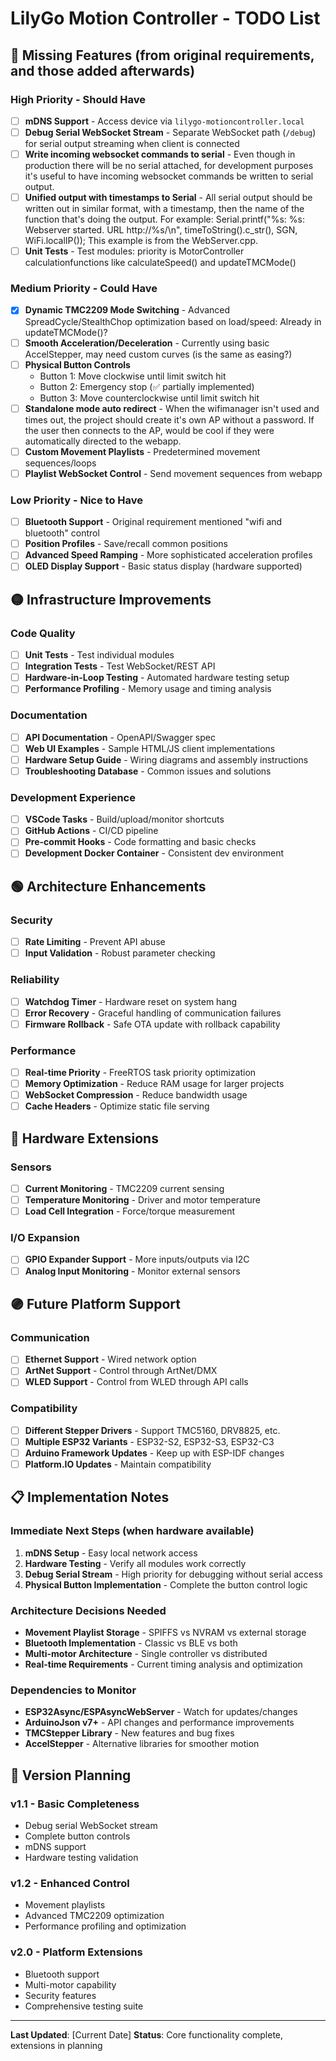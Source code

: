 # LilyGo Motion Controller - TODO List

## 🔴 Missing Features (from original requirements, and those added afterwards)

### High Priority - Should Have
- [ ] **mDNS Support** - Access device via `lilygo-motioncontroller.local`
- [ ] **Debug Serial WebSocket Stream** - Separate WebSocket path (`/debug`) for serial output streaming when client is connected
- [ ] **Write incoming websocket commands to serial** - Even though in production there will be no serial attached, for development purposes it's useful to have incoming websocket commands be written to serial output.
- [ ] **Unified output with timestamps to Serial** - All serial output should be written out in similar format, with a timestamp, then the name of the function that's doing the output. For example: 
    Serial.printf("%s: %s: Webserver started. URL http://%s/\n", timeToString().c_str(), SGN, WiFi.localIP());
    This example is from the WebServer.cpp.
- [ ] **Unit Tests** - Test modules: priority is MotorController calculationfunctions like calculateSpeed() and updateTMCMode()

### Medium Priority - Could Have
- [X] **Dynamic TMC2209 Mode Switching** - Advanced SpreadCycle/StealthChop optimization based on load/speed: Already in updateTMCMode()?
- [ ] **Smooth Acceleration/Deceleration** - Currently using basic AccelStepper, may need custom curves (is the same as easing?)
- [ ] **Physical Button Controls**
  - Button 1: Move clockwise until limit switch hit
  - Button 2: Emergency stop (✅ partially implemented)
  - Button 3: Move counterclockwise until limit switch hit
- [ ] **Standalone mode auto redirect** - When the wifimanager isn't used and times out, the project should create it's own AP without a password. If the user then connects to the AP, would be cool if they were automatically directed to the webapp. 
- [ ] **Custom Movement Playlists** - Predetermined movement sequences/loops
- [ ] **Playlist WebSocket Control** - Send movement sequences from webapp

### Low Priority - Nice to Have
- [ ] **Bluetooth Support** - Original requirement mentioned "wifi and bluetooth" control
- [ ] **Position Profiles** - Save/recall common positions
- [ ] **Advanced Speed Ramping** - More sophisticated acceleration profiles
- [ ] **OLED Display Support** - Basic status display (hardware supported)

## 🟡 Infrastructure Improvements

### Code Quality
- [ ] **Unit Tests** - Test individual modules
- [ ] **Integration Tests** - Test WebSocket/REST API
- [ ] **Hardware-in-Loop Testing** - Automated hardware testing setup
- [ ] **Performance Profiling** - Memory usage and timing analysis

### Documentation
- [ ] **API Documentation** - OpenAPI/Swagger spec
- [ ] **Web UI Examples** - Sample HTML/JS client implementations
- [ ] **Hardware Setup Guide** - Wiring diagrams and assembly instructions
- [ ] **Troubleshooting Database** - Common issues and solutions

### Development Experience
- [ ] **VSCode Tasks** - Build/upload/monitor shortcuts
- [ ] **GitHub Actions** - CI/CD pipeline
- [ ] **Pre-commit Hooks** - Code formatting and basic checks
- [ ] **Development Docker Container** - Consistent dev environment

## 🟢 Architecture Enhancements

### Security
- [ ] **Rate Limiting** - Prevent API abuse
- [ ] **Input Validation** - Robust parameter checking

### Reliability
- [ ] **Watchdog Timer** - Hardware reset on system hang
- [ ] **Error Recovery** - Graceful handling of communication failures
- [ ] **Firmware Rollback** - Safe OTA update with rollback capability

### Performance
- [ ] **Real-time Priority** - FreeRTOS task priority optimization
- [ ] **Memory Optimization** - Reduce RAM usage for larger projects
- [ ] **WebSocket Compression** - Reduce bandwidth usage
- [ ] **Cache Headers** - Optimize static file serving

## 🔵 Hardware Extensions

### Sensors
- [ ] **Current Monitoring** - TMC2209 current sensing
- [ ] **Temperature Monitoring** - Driver and motor temperature
- [ ] **Load Cell Integration** - Force/torque measurement

### I/O Expansion
- [ ] **GPIO Expander Support** - More inputs/outputs via I2C
- [ ] **Analog Input Monitoring** - Monitor external sensors

## 🟣 Future Platform Support

### Communication
- [ ] **Ethernet Support** - Wired network option
- [ ] **ArtNet Support** - Control through ArtNet/DMX
- [ ] **WLED Support** - Control from WLED through API calls

### Compatibility
- [ ] **Different Stepper Drivers** - Support TMC5160, DRV8825, etc.
- [ ] **Multiple ESP32 Variants** - ESP32-S2, ESP32-S3, ESP32-C3
- [ ] **Arduino Framework Updates** - Keep up with ESP-IDF changes
- [ ] **Platform.IO Updates** - Maintain compatibility

## 📋 Implementation Notes

### Immediate Next Steps (when hardware available)
1. **mDNS Setup** - Easy local network access
2. **Hardware Testing** - Verify all modules work correctly
3. **Debug Serial Stream** - High priority for debugging without serial access
4. **Physical Button Implementation** - Complete the button control logic

### Architecture Decisions Needed
- **Movement Playlist Storage** - SPIFFS vs NVRAM vs external storage
- **Bluetooth Implementation** - Classic vs BLE vs both
- **Multi-motor Architecture** - Single controller vs distributed
- **Real-time Requirements** - Current timing analysis and optimization

### Dependencies to Monitor
- **ESP32Async/ESPAsyncWebServer** - Watch for updates/changes
- **ArduinoJson v7+** - API changes and performance improvements
- **TMCStepper Library** - New features and bug fixes
- **AccelStepper** - Alternative libraries for smoother motion

## 🎯 Version Planning

### v1.1 - Basic Completeness
- Debug serial WebSocket stream
- Complete button controls
- mDNS support
- Hardware testing validation

### v1.2 - Enhanced Control
- Movement playlists
- Advanced TMC2209 optimization
- Performance profiling and optimization

### v2.0 - Platform Extensions
- Bluetooth support
- Multi-motor capability
- Security features
- Comprehensive testing suite

---

**Last Updated**: [Current Date]
**Status**: Core functionality complete, extensions in planning